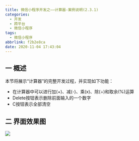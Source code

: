 ```yaml
---
title: 微信小程序开发之——计算器-案例说明(2.3.1)
categories:
  - 开发
  - 跨平台
  - 微信小程序
tags:
  - 微信小程序
abbrlink: f2b2e8ca
date: 2020-11-04 17:43:04
---
```

## 一 概述

本节将展示“计算器”的完整开发过程，并实现如下功能：

* 在计算器中可以进行加(+)、减(-)、乘(x)、除(÷)和取余(%)运算
* Delete按钮表示删除前面输入的一个数字
* C按钮表示全部清空

<!--more-->

## 二 界面效果图
![][1]


[1]:https://cdn.jsdelivr.net/gh/pgzxc/CDN/blog-wechat/wechat-calc-total-view.gif